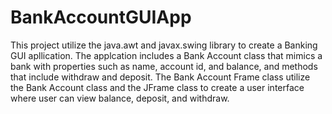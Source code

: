 # BankAccountGUIApp
This project utilize the java.awt and javax.swing library to create a Banking GUI apllication. 
The applcation includes a Bank Account class that mimics a bank with properties such as 
name, account id, and balance, and methods that include withdraw and deposit. The 
Bank Account Frame class utilize the Bank Account class and the JFrame class to create a
user interface where user can view balance, deposit, and withdraw.
